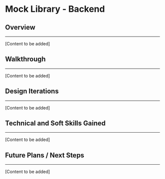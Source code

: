 # Mock Library - Backend

## Overview

---

[Content to be added]

## Walkthrough

---

[Content to be added]

## Design Iterations

---

[Content to be added]

## Technical and Soft Skills Gained

---

[Content to be added]

## Future Plans / Next Steps

---

[Content to be added]
